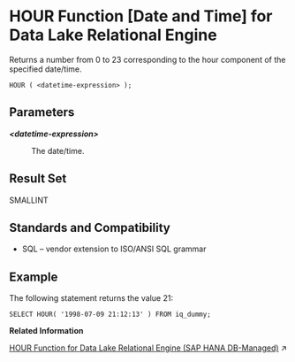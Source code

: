 <!-- loioa55651ad84f210158eceac6470043938 -->

# HOUR Function \[Date and Time\] for Data Lake Relational Engine

Returns a number from 0 to 23 corresponding to the hour component of the specified date/time.



```
HOUR ( <datetime-expression> );
```



<a name="loioa55651ad84f210158eceac6470043938__HOUR_parm1"/>

## Parameters


<dl>
<dt><b>

*<datetime-expression\>*

</b></dt>
<dd>

The date/time.



</dd>
</dl>



<a name="loioa55651ad84f210158eceac6470043938__HOUR_returns1"/>

## Result Set

SMALLINT



<a name="loioa55651ad84f210158eceac6470043938__HOUR_standards1"/>

## Standards and Compatibility

-   SQL – vendor extension to ISO/ANSI SQL grammar



<a name="loioa55651ad84f210158eceac6470043938__HOUR_example1"/>

## Example

The following statement returns the value 21:

```
SELECT HOUR( '1998-07-09 21:12:13' ) FROM iq_dummy;
```

**Related Information**  


[HOUR Function for Data Lake Relational Engine (SAP HANA DB-Managed)](https://help.sap.com/viewer/a898e08b84f21015969fa437e89860c8/2024_1_QRC/en-US/13ca8f80a24a45b3ae7e434753dd97c8.html "Returns a number from 0 to 23 corresponding to the hour component of the specified date/time.") :arrow_upper_right:

